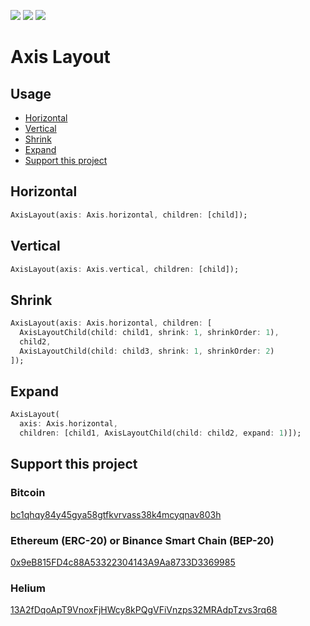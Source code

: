 [![](https://img.shields.io/pub/v/axis_layout.svg)](https://pub.dev/packages/axis_layout) [![](https://img.shields.io/badge/Flutter-%E2%9D%A4-red)](https://flutter.dev/) [![](https://img.shields.io/badge/donate-crypto-green)](#support-this-project)

# Axis Layout

## Usage

* [Horizontal](#horizontal)
* [Vertical](#vertical)
* [Shrink](#shrink)
* [Expand](#expand)
* [Support this project](#support-this-project)

## Horizontal

```dart
AxisLayout(axis: Axis.horizontal, children: [child]);
```

## Vertical

```dart
AxisLayout(axis: Axis.vertical, children: [child]);
```

## Shrink

```dart
AxisLayout(axis: Axis.horizontal, children: [
  AxisLayoutChild(child: child1, shrink: 1, shrinkOrder: 1),
  child2,
  AxisLayoutChild(child: child3, shrink: 1, shrinkOrder: 2)
]);
```

## Expand

```dart
AxisLayout(
  axis: Axis.horizontal,
  children: [child1, AxisLayoutChild(child: child2, expand: 1)]);
```

## Support this project

### Bitcoin

[bc1qhqy84y45gya58gtfkvrvass38k4mcyqnav803h](https://www.blockchain.com/pt/btc/address/bc1qhqy84y45gya58gtfkvrvass38k4mcyqnav803h)

### Ethereum (ERC-20) or Binance Smart Chain (BEP-20)

[0x9eB815FD4c88A53322304143A9Aa8733D3369985](https://etherscan.io/address/0x9eb815fd4c88a53322304143a9aa8733d3369985)

### Helium

[13A2fDqoApT9VnoxFjHWcy8kPQgVFiVnzps32MRAdpTzvs3rq68](https://explorer.helium.com/accounts/13A2fDqoApT9VnoxFjHWcy8kPQgVFiVnzps32MRAdpTzvs3rq68)